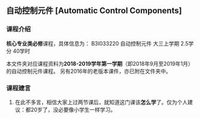 ## 自动控制元件 [Automatic Control Components]

### 课程介绍

**核心专业类必修**课程，具体信息为：
B3I033220 自动控制元件 大三上学期 2.5学分 40学时

本文件夹对应课程资料为**2018-2019学年第一学期**（即2018年9月至2019年1月）的自动控制元件课程。
另有2016年的老版本课件，亦已附在文件夹中。

### 课程建言

1. 在此不多言，相信大家上过两节课后，就知道这门课该**怎么学**了。仅为个人建议：都20岁了，没必要像小学生一样学习。